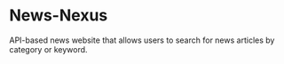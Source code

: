 # News-Nexus
 API-based news website that allows users to search for news articles by category or keyword.
